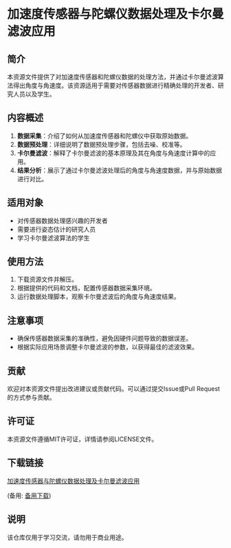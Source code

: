 # 加速度传感器与陀螺仪数据处理及卡尔曼滤波应用

## 简介

本资源文件提供了对加速度传感器和陀螺仪数据的处理方法，并通过卡尔曼滤波算法得出角度与角速度。该资源适用于需要对传感器数据进行精确处理的开发者、研究人员以及学生。

## 内容概述

1. **数据采集**：介绍了如何从加速度传感器和陀螺仪中获取原始数据。
2. **数据预处理**：详细说明了数据预处理步骤，包括去噪、校准等。
3. **卡尔曼滤波**：解释了卡尔曼滤波的基本原理及其在角度与角速度计算中的应用。
4. **结果分析**：展示了通过卡尔曼滤波处理后的角度与角速度数据，并与原始数据进行对比。

## 适用对象

- 对传感器数据处理感兴趣的开发者
- 需要进行姿态估计的研究人员
- 学习卡尔曼滤波算法的学生

## 使用方法

1. 下载资源文件并解压。
2. 根据提供的代码和文档，配置传感器数据采集环境。
3. 运行数据处理脚本，观察卡尔曼滤波后的角度与角速度结果。

## 注意事项

- 确保传感器数据采集的准确性，避免因硬件问题导致的数据误差。
- 根据实际应用场景调整卡尔曼滤波的参数，以获得最佳的滤波效果。

## 贡献

欢迎对本资源文件提出改进建议或贡献代码。可以通过提交Issue或Pull Request的方式参与贡献。

## 许可证

本资源文件遵循MIT许可证，详情请参阅LICENSE文件。

## 下载链接
[加速度传感器与陀螺仪数据处理及卡尔曼滤波应用](https://pan.quark.cn/s/7e2297e7b2d6) 

(备用: [备用下载](https://pan.baidu.com/s/1Ixgx0ICGRYM0ShrSdi_Hkw?pwd=1234))

## 说明

该仓库仅用于学习交流，请勿用于商业用途。
